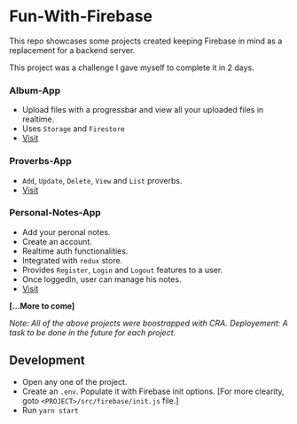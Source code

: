 # Fun-With-Firebase

This repo showcases some projects created keeping Firebase in mind as a replacement for a backend server.

This project was a challenge I gave myself to complete it in 2 days.


### Album-App
- Upload files with a progressbar and view all your uploaded files in realtime.
- Uses `Storage` and `Firestore`
- [Visit](https://github.com/yTakkar/fun-with-firebase/tree/master/Album-App)

### Proverbs-App
- `Add`, `Update`, `Delete`, `View` and `List` proverbs.
- [Visit](https://github.com/yTakkar/fun-with-firebase/tree/master/Proverbs-App)

### Personal-Notes-App
- Add your peronal notes.
- Create an account.
- Realtime auth functionalities.
- Integrated with `redux` store.
- Provides `Register`, `Login` and `Logout` features to a user.
- Once loggedIn, user can manage his notes.
- [Visit](https://github.com/yTakkar/fun-with-firebase/tree/master/Personal-Notes-App)

**[...More to come]**

*Note: All of the above projects were boostrapped with CRA.*
*Deployement: A task to be done in the future for each project.*

## Development
- Open any one of the project.
- Create an `.env`. Populate it with Firebase init options. [For more clearity, goto `<PROJECT>/src/firebase/init.js` file.]
- Run `yarn start`
